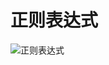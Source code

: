 # 正则表达式
![正则表达式](https://raw.githubusercontent.com/woaielf/woaielf.github.io/master/_posts/media/15237087901003/2.png)